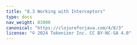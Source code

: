 ```yaml
---
title: "8.3 Working with Interceptors"
type: docs
nav_weight: 83000
canonical: "https://clojureforjava.com/4/8/3"
license: "© 2024 Tokenizer Inc. CC BY-NC-SA 4.0"
---
```

